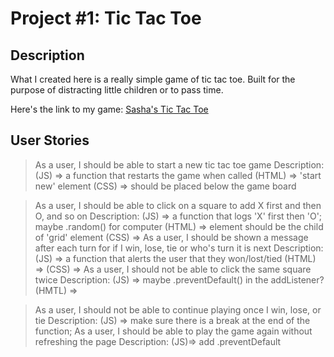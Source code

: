 # Project #1: Tic Tac Toe
## Description
What I created here is a really simple game of tic tac toe. Built for the purpose of distracting little children or to pass time.

Here's the link to my game: [Sasha's Tic Tac Toe](file:///C:/Users/dbsha/sei/projects/tic-tac-toe/Tic-Tac-Toe/index.html)

## User Stories
 >As a user, I should be able to start a new tic tac toe game
	Description: (JS) => a function that restarts the game when called
		     (HTML) => 'start new' element
		     (CSS) => should be placed below the game board

>As a user, I should be able to click on a square to add X first and then O, and so on
	Description: (JS) => a function that logs 'X' first then 'O'; maybe .random() for computer
		     (HTML) => element should be the child of 'grid' element
		     (CSS) => 
>As a user, I should be shown a message after each turn for if I win, lose, tie or who's turn it is next
	Description: (JS) => a function that alerts the user that they won/lost/tied
		     (HTML) => 
		     (CSS) =>
>As a user, I should not be able to click the same square twice
	Description: (JS) => maybe .preventDefault() in the addListener?
		     (HMTL) => 

>As a user, I should not be able to continue playing once I win, lose, or tie
	Description: (JS) => make sure there is a break at the end of the function; 
>As a user, I should be able to play the game again without refreshing the page
	Description: (JS)=> add .preventDefault

## 